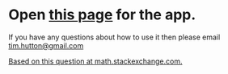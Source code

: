 Open [this page](http://htmlpreview.github.io/?https://github.com/timhutton/circle-squaring/blob/master/index.html) for the app.
=============================

If you have any questions about how to use it then please email [tim.hutton@gmail.com](mailto:tim.hutton@gmail.com)

[Based on this question at math.stackexchange.com.](http://math.stackexchange.com/questions/553571/cutting-up-a-circle-to-make-a-square)

